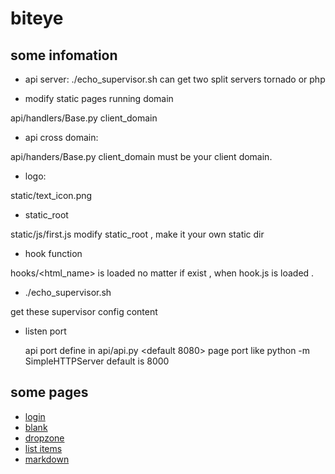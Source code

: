 # biteye

## some infomation

* api server:
./echo_supervisor.sh 
can get two split servers tornado or php 


* modify static pages running domain 

api/handlers/Base.py client_domain

* api cross domain:

api/handers/Base.py client_domain must be your client domain.

* logo:

static/text_icon.png

* static_root

static/js/first.js modify static_root , make it your own static dir

* hook function 

hooks/<html_name> is loaded no matter if exist , when hook.js is loaded .

* ./echo_supervisor.sh  

 get these supervisor config content 

* listen port

  api port define in api/api.py  <default 8080>
  page port like python -m SimpleHTTPServer default is 8000

## some pages

* [login](http://qixingyue.github.io/biteye/html/pages/login.html)
* [blank](http://qixingyue.github.io/biteye/html/pages/blank.html)
* [dropzone](http://qixingyue.github.io/biteye/html/pages/dropzone.html)
* [list items](http://qixingyue.github.io/biteye/html/pages/list.html)
* [markdown](http://qixingyue.github.io/biteye/html/pages/markdown.html)
